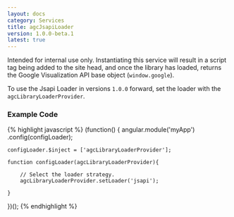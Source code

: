 ```yaml
---
layout: docs
category: Services
title: agcJsapiLoader
version: 1.0.0-beta.1
latest: true
---
```


Intended for internal use only. Instantiating this service will result
in a script tag being added to the site head, and once the library has
loaded, returns the Google Visualization API base object (`window.google`).

To use the Jsapi Loader in versions `1.0.0` forward, set the loader with
the `agcLibraryLoaderProvider`.

### Example Code
{% highlight javascript %}
(function() {
    angular.module('myApp')
        .config(configLoader);
    
    configLoader.$inject = ['agcLibraryLoaderProvider'];
    
    function configLoader(agcLibraryLoaderProvider){

        // Select the loader strategy.
        agcLibraryLoaderProvider.setLoader('jsapi');

    }
})();
{% endhighlight %}
